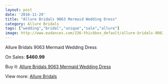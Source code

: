```yaml
---
layout: post
date: '2016-11-29'
title: "Allure Bridals 9063 Mermaid Wedding Dress"
category: Allure Bridals
tags: ["wedding","bridal","unique","sale","allure"]
image: http://www.eudances.com/236-thickbox_default/allure-bridals-9063-mermaid-wedding-dress.jpg
---
```

Allure Bridals 9063 Mermaid Wedding Dress

On Sales: **$460.99**
<a href="https://www.eudances.com/en/allure-bridals/73-allure-bridals-9063-mermaid-wedding-dress.html"><amp-img layout="responsive" width="600" height="600" src="//www.eudances.com/236-thickbox_default/allure-bridals-9063-mermaid-wedding-dress.jpg" alt="Allure Bridals 9063 Mermaid Wedding Dress 0" /></a>
<a href="https://www.eudances.com/en/allure-bridals/73-allure-bridals-9063-mermaid-wedding-dress.html"><amp-img layout="responsive" width="600" height="600" src="//www.eudances.com/238-thickbox_default/allure-bridals-9063-mermaid-wedding-dress.jpg" alt="Allure Bridals 9063 Mermaid Wedding Dress 1" /></a>
<a href="https://www.eudances.com/en/allure-bridals/73-allure-bridals-9063-mermaid-wedding-dress.html"><amp-img layout="responsive" width="600" height="600" src="//www.eudances.com/237-thickbox_default/allure-bridals-9063-mermaid-wedding-dress.jpg" alt="Allure Bridals 9063 Mermaid Wedding Dress 2" /></a>

Buy it: [Allure Bridals 9063 Mermaid Wedding Dress](https://www.eudances.com/en/allure-bridals/73-allure-bridals-9063-mermaid-wedding-dress.html "Allure Bridals 9063 Mermaid Wedding Dress")

View more: [Allure Bridals](https://www.eudances.com/en/2-allure-bridals "Allure Bridals")